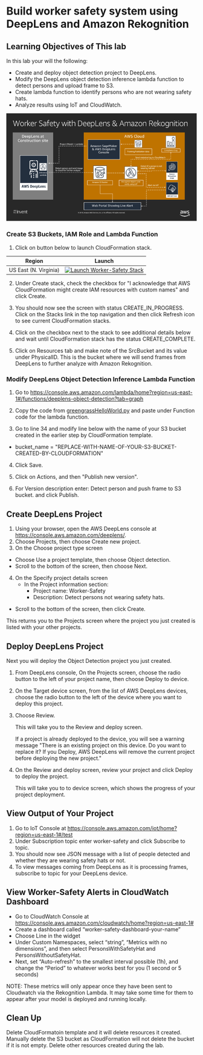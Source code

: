 # Build worker safety system using DeepLens and Amazon Rekognition

## Learning Objectives of This lab
In this lab your will the following:
- Create and deploy object detection project to DeepLens.
- Modify the DeepLens object detection inference lambda function to detect persons and upload frame to S3.
- Create lambda function to identify persons who are not wearing safety hats.
- Analyze results using IoT and CloudWatch.

![](assets/worker-safety-arch.png)

### Create S3 Buckets, IAM Role and Lambda Function

1. Click on button below to launch CloudFormation stack.

Region| Launch
------|-----
US East (N. Virginia) | [![Launch Worker-Safety Stack](http://docs.aws.amazon.com/AWSCloudFormation/latest/UserGuide/images/cloudformation-launch-stack-button.png)](https://console.aws.amazon.com/cloudformation/home?region=us-east-1#/stacks/create/review?stackName=Worker-Safety&templateURL=https://s3.amazonaws.com/aws-workshops-us-east-1/worker-safety/deployment/cf-worker-safety.yaml)

2. Under Create stack, check the checkbox for "I acknowledge that AWS CloudFormation might create IAM resources with custom names" and click Create.

3. You should now see the screen with status CREATE_IN_PROGRESS. Click on the Stacks link in the top navigation and then click Refresh icon to see current CloudFormation stacks.

4. Click on the checkbox next to the stack to see additional details below and wait until CloudFormation stack has the status CREATE_COMPLETE.

5. Click on Resources tab and make note of the SrcBucket and its value under PhysicalID. This is the bucket where we will send frames from DeepLens to further analyze with Amazon Rekognition.

### Modify DeepLens Object Detection Inference Lambda Function

1. Go to https://console.aws.amazon.com/lambda/home?region=us-east-1#/functions/deeplens-object-detection?tab=graph

2. Copy the code from [greengrassHelloWorld.py](./code/greengrassHelloWorld.py) and paste under Function code for the lambda function.

3. Go to line 34 and modify line below with the name of your S3 bucket created in the earlier step by CloudFormation template.
  - bucket_name = "REPLACE-WITH-NAME-OF-YOUR-S3-BUCKET-CREATED-BY-CLOUDFORMATION"
4. Click Save.

5. Click on Actions, and then "Publish new version".

6. For Version description enter: Detect person and push frame to S3 bucket. and click Publish.

## Create DeepLens Project

1. Using your browser, open the AWS DeepLens console at https://console.aws.amazon.com/deeplens/.
2. Choose Projects, then choose Create new project.
3. On the Choose project type screen
  - Choose Use a project template, then choose Object detection.
  - Scroll to the bottom of the screen, then choose Next.
4. On the Specify project details screen
   - In the Project information section:
      - Project name: Worker-Safety
      - Description: Detect persons not wearing safety hats.
  - Scroll to the bottom of the screen, then click Create.

This returns you to the Projects screen where the project you just created is listed with your other projects.

## Deploy DeepLens Project

Next you will deploy the Object Detection project you just created.

1. From DeepLens console, On the Projects screen, choose the radio button to the left of your project name, then choose Deploy to device.

2. On the Target device screen, from the list of AWS DeepLens devices, choose the radio button to the left of the device where you want to deploy this project.

3. Choose Review.

   This will take you to the Review and deploy screen.

   If a project is already deployed to the device, you will see a warning message
   "There is an existing project on this device. Do you want to replace it?
   If you Deploy, AWS DeepLens will remove the current project before deploying the new project."

4. On the Review and deploy screen, review your project and click Deploy to deploy the project.

   This will take you to to device screen, which shows the progress of your project deployment.

## View Output of Your Project

1. Go to IoT Console at https://console.aws.amazon.com/iot/home?region=us-east-1#/test
2. Under Subscription topic enter worker-safety and click Subscribe to topic.
3. You should now see JSON message with a list of people detected and whether they are wearing safety hats or not.
4. To view messages coming from DeepLens as it is processing frames, subscribe to topic for your DeepLens device.


## View Worker-Safety Alerts in CloudWatch Dashboard

- Go to CloudWatch Console at https://console.aws.amazon.com/cloudwatch/home?region=us-east-1#
- Create a dashboard called “worker-safety-dashboard-your-name”
- Choose Line in the widget
- Under Custom Namespaces, select “string”, “Metrics with no dimensions”, and then select PersonsWithSafetyHat and PersonsWithoutSafetyHat.
- Next, set “Auto-refresh” to the smallest interval possible (1h), and change the “Period” to whatever works best for you (1 second or 5 seconds)

NOTE: These metrics will only appear once they have been sent to Cloudwatch via the Rekognition Lambda. It may take some time for them to appear after your model is deployed and running locally.

## Clean Up
Delete CloudFormatoin template and it will delete resources it created. Manually delete the S3 bucket as CloudFormation will not delete the bucket if it is not empty. Delete other resources created during the lab.
